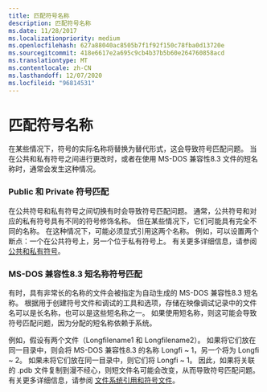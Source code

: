 ```yaml
---
title: 匹配符号名称
description: 匹配符号名称
ms.date: 11/28/2017
ms.localizationpriority: medium
ms.openlocfilehash: 627a88040ac8505b7f1f92f150c78fba0d13720e
ms.sourcegitcommit: 418e6617e2a695c9cb4b37b5b60e264760858acd
ms.translationtype: MT
ms.contentlocale: zh-CN
ms.lasthandoff: 12/07/2020
ms.locfileid: "96814531"
---
```

# <a name="matching-symbol-names"></a>匹配符号名称


在某些情况下，符号的实际名称将替换为替代形式，这会导致符号匹配问题。 当在公共和私有符号之间进行更改时，或者在使用 MS-DOS 兼容性8.3 文件的短名称时，通常会发生这种情况。

### <a name="span-idpublic_vs__private_symbol_matchingspanspan-idpublic_vs__private_symbol_matchingspanpublic-vs-private-symbol-matching"></a><span id="public_vs__private_symbol_matching"></span><span id="PUBLIC_VS__PRIVATE_SYMBOL_MATCHING"></span>Public 和 Private 符号匹配

在公共符号和私有符号之间切换有时会导致符号匹配问题。 通常，公共符号和对应的私有符号具有不同的符号修饰名称。 但在某些情况下，它们可能具有完全不同的名称。 在这种情况下，可能必须显式引用这两个名称。 例如，可以设置两个断点：一个在公共符号上，另一个位于私有符号上。 有关更多详细信息，请参阅 [公共和私有符号](public-and-private-symbols.md)。

### <a name="span-idms_dos_compatability_8_3_short_name_symbol_matchingspanspan-idms_dos_compatability_8_3_short_name_symbol_matchingspanms-dos-compatibility-83-short-name-symbol-matching"></a><span id="ms_dos_compatability_8_3_short_name_symbol_matching"></span><span id="MS_DOS_COMPATABILITY_8_3_SHORT_NAME_SYMBOL_MATCHING"></span>MS-DOS 兼容性8.3 短名称符号匹配

有时，具有非常长的名称的文件会被指定为自动生成的 MS-DOS 兼容性8.3 短名称。 根据用于创建符号文件和调试的工具和选项，存储在映像调试记录中的文件名可以是长名称，也可以是这些短名称之一。 如果使用短名称，则这可能会导致符号匹配问题，因为分配的短名称依赖于系统。

例如，假设有两个文件（Longfilename1 和 Longfilename2）。 如果将它们放在同一目录中，则会将 MS-DOS 兼容性8.3 的名称 Longfi ~ 1，另一个将为 Longfi ~ 2。 如果未将它们放在同一目录中，则它们将 Longfi ~ 1。 因此，如果将关联的 .pdb 文件复制到漫不经心，则短文件名可能会改变，从而导致符号匹配问题。 有关更多详细信息，请参阅 [文件系统引用和符号文件](file-system-references-and-symbol-files.md)。

 

 






